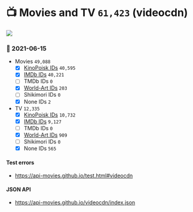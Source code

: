 # :tv: Movies and TV `61,423` (videocdn)

<a href="https://API-Movies.github.io"><img src="https://API-Movies.github.io/banner.png?cache"></a>

### :date: 2021-06-15
- Movies `49,088`
  - [x] <a href="https://API-Movies.github.io/videocdn/movie_kinopoisk_ids.json">KinoPoisk IDs</a> `40,595`
  - [x] <a href="https://API-Movies.github.io/videocdn/movie_imdb_ids.json">IMDb IDs</a> `40,221`
  - [ ] TMDb IDs `0`
  - [x] <a href="https://API-Movies.github.io/videocdn/movie_world_art_ids.json">World-Art IDs</a> `203`
  - [ ] Shikimori IDs `0`
  - [x] None IDs `2`
- TV `12,335`
  - [x] <a href="https://API-Movies.github.io/videocdn/tv_kinopoisk_ids.json">KinoPoisk IDs</a> `10,732`
  - [x] <a href="https://API-Movies.github.io/videocdn/tv_imdb_ids.json">IMDb IDs</a> `9,127`
  - [ ] TMDb IDs `0`
  - [x] <a href="https://API-Movies.github.io/videocdn/tv_world_art_ids.json">World-Art IDs</a> `909`
  - [ ] Shikimori IDs `0`
  - [x] None IDs `565`
#### Test errors
- <a href='https://api-movies.github.io/test.html#videocdn'>https://api-movies.github.io/test.html#videocdn</a>
#### JSON API
- <a href='https://api-movies.github.io/videocdn/index.json'>https://api-movies.github.io/videocdn/index.json</a>
